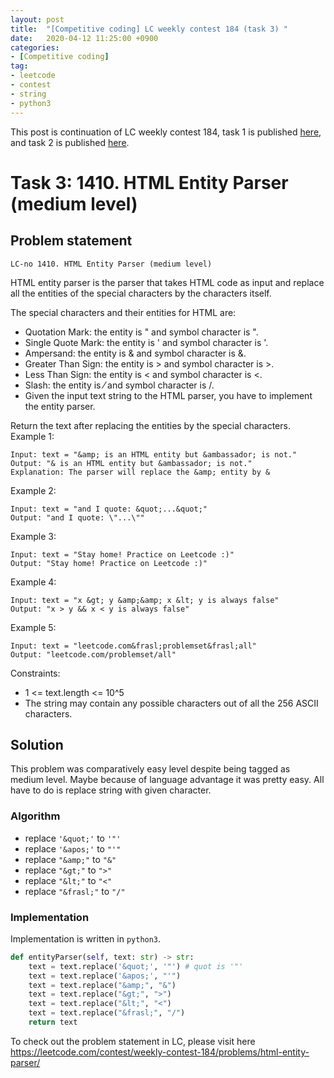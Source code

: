 ```yaml
---
layout: post
title:  "[Competitive coding] LC weekly contest 184 (task 3) "
date:   2020-04-12 11:25:00 +0900
categories: 
- [Competitive coding]
tag:
- leetcode
- contest
- string
- python3
---
```

This post is continuation of LC weekly contest 184, task 1 is published [here]("../../lc-weekly-contest184-task1.md"), and task 2 is published [here]("../../lc-weekly-contest184-task2.md).


# Task 3: 1410. HTML Entity Parser (medium level)

## Problem statement
`LC-no 1410. HTML Entity Parser (medium level)`

HTML entity parser is the parser that takes HTML code as input and replace all the entities of the special characters by the characters itself.

The special characters and their entities for HTML are:

- Quotation Mark: the entity is &quot; and symbol character is ".
- Single Quote Mark: the entity is &apos; and symbol character is '.
- Ampersand: the entity is &amp; and symbol character is &.
- Greater Than Sign: the entity is &gt; and symbol character is >.
- Less Than Sign: the entity is &lt; and symbol character is <.
- Slash: the entity is &frasl; and symbol character is /.
- Given the input text string to the HTML parser, you have to implement the entity parser.

Return the text after replacing the entities by the special characters.
Example 1:
```
Input: text = "&amp; is an HTML entity but &ambassador; is not."
Output: "& is an HTML entity but &ambassador; is not."
Explanation: The parser will replace the &amp; entity by &
```
Example 2:
```
Input: text = "and I quote: &quot;...&quot;"
Output: "and I quote: \"...\"" 
```
Example 3:
```
Input: text = "Stay home! Practice on Leetcode :)"
Output: "Stay home! Practice on Leetcode :)"
```
Example 4:
```
Input: text = "x &gt; y &amp;&amp; x &lt; y is always false"
Output: "x > y && x < y is always false"
```
Example 5:
```
Input: text = "leetcode.com&frasl;problemset&frasl;all"
Output: "leetcode.com/problemset/all"
```
Constraints:
- 1 <= text.length <= 10^5
- The string may contain any possible characters out of all the 256 ASCII characters.


## Solution

This problem was comparatively easy level despite being tagged as medium level.
Maybe because of language advantage it was pretty easy. All have to do is replace string with given character.

### Algorithm
- replace `'&quot;'` to `'"'` 
- replace `'&apos;'` to `"'"`
- replace `"&amp;"` to `"&"`
- replace `"&gt;"` to `">"`
- replace `"&lt;"` to `"<"`
- replace `"&frasl;"` to `"/"`

### Implementation

Implementation is written in `python3`.

```py
def entityParser(self, text: str) -> str:
    text = text.replace('&quot;', '"') # quot is '"' 
    text = text.replace('&apos;', "'")
    text = text.replace("&amp;", "&")
    text = text.replace("&gt;", ">")
    text = text.replace("&lt;", "<")
    text = text.replace("&frasl;", "/")
    return text

```

To check out the problem statement in LC, please visit here <https://leetcode.com/contest/weekly-contest-184/problems/html-entity-parser/>